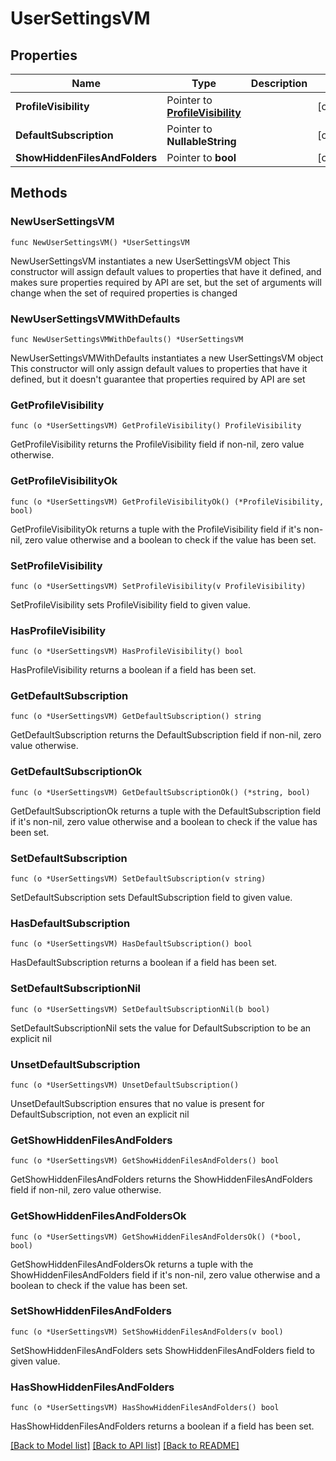 # UserSettingsVM

## Properties

Name | Type | Description | Notes
------------ | ------------- | ------------- | -------------
**ProfileVisibility** | Pointer to [**ProfileVisibility**](ProfileVisibility.md) |  | [optional] 
**DefaultSubscription** | Pointer to **NullableString** |  | [optional] 
**ShowHiddenFilesAndFolders** | Pointer to **bool** |  | [optional] 

## Methods

### NewUserSettingsVM

`func NewUserSettingsVM() *UserSettingsVM`

NewUserSettingsVM instantiates a new UserSettingsVM object
This constructor will assign default values to properties that have it defined,
and makes sure properties required by API are set, but the set of arguments
will change when the set of required properties is changed

### NewUserSettingsVMWithDefaults

`func NewUserSettingsVMWithDefaults() *UserSettingsVM`

NewUserSettingsVMWithDefaults instantiates a new UserSettingsVM object
This constructor will only assign default values to properties that have it defined,
but it doesn't guarantee that properties required by API are set

### GetProfileVisibility

`func (o *UserSettingsVM) GetProfileVisibility() ProfileVisibility`

GetProfileVisibility returns the ProfileVisibility field if non-nil, zero value otherwise.

### GetProfileVisibilityOk

`func (o *UserSettingsVM) GetProfileVisibilityOk() (*ProfileVisibility, bool)`

GetProfileVisibilityOk returns a tuple with the ProfileVisibility field if it's non-nil, zero value otherwise
and a boolean to check if the value has been set.

### SetProfileVisibility

`func (o *UserSettingsVM) SetProfileVisibility(v ProfileVisibility)`

SetProfileVisibility sets ProfileVisibility field to given value.

### HasProfileVisibility

`func (o *UserSettingsVM) HasProfileVisibility() bool`

HasProfileVisibility returns a boolean if a field has been set.

### GetDefaultSubscription

`func (o *UserSettingsVM) GetDefaultSubscription() string`

GetDefaultSubscription returns the DefaultSubscription field if non-nil, zero value otherwise.

### GetDefaultSubscriptionOk

`func (o *UserSettingsVM) GetDefaultSubscriptionOk() (*string, bool)`

GetDefaultSubscriptionOk returns a tuple with the DefaultSubscription field if it's non-nil, zero value otherwise
and a boolean to check if the value has been set.

### SetDefaultSubscription

`func (o *UserSettingsVM) SetDefaultSubscription(v string)`

SetDefaultSubscription sets DefaultSubscription field to given value.

### HasDefaultSubscription

`func (o *UserSettingsVM) HasDefaultSubscription() bool`

HasDefaultSubscription returns a boolean if a field has been set.

### SetDefaultSubscriptionNil

`func (o *UserSettingsVM) SetDefaultSubscriptionNil(b bool)`

 SetDefaultSubscriptionNil sets the value for DefaultSubscription to be an explicit nil

### UnsetDefaultSubscription
`func (o *UserSettingsVM) UnsetDefaultSubscription()`

UnsetDefaultSubscription ensures that no value is present for DefaultSubscription, not even an explicit nil
### GetShowHiddenFilesAndFolders

`func (o *UserSettingsVM) GetShowHiddenFilesAndFolders() bool`

GetShowHiddenFilesAndFolders returns the ShowHiddenFilesAndFolders field if non-nil, zero value otherwise.

### GetShowHiddenFilesAndFoldersOk

`func (o *UserSettingsVM) GetShowHiddenFilesAndFoldersOk() (*bool, bool)`

GetShowHiddenFilesAndFoldersOk returns a tuple with the ShowHiddenFilesAndFolders field if it's non-nil, zero value otherwise
and a boolean to check if the value has been set.

### SetShowHiddenFilesAndFolders

`func (o *UserSettingsVM) SetShowHiddenFilesAndFolders(v bool)`

SetShowHiddenFilesAndFolders sets ShowHiddenFilesAndFolders field to given value.

### HasShowHiddenFilesAndFolders

`func (o *UserSettingsVM) HasShowHiddenFilesAndFolders() bool`

HasShowHiddenFilesAndFolders returns a boolean if a field has been set.


[[Back to Model list]](../README.md#documentation-for-models) [[Back to API list]](../README.md#documentation-for-api-endpoints) [[Back to README]](../README.md)


